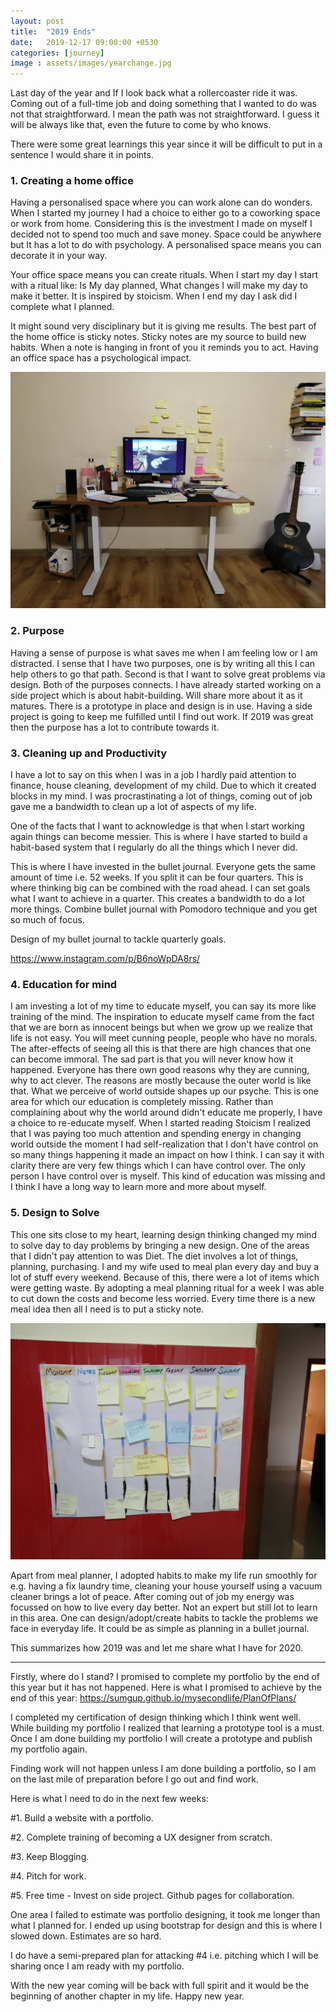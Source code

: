 ```yaml
---
layout: post
title:  "2019 Ends"
date:   2019-12-17 09:00:00 +0530
categories: [journey]
image : assets/images/yearchange.jpg
---
```


Last day of the year and If I look back what a rollercoaster ride it was. Coming out of a full-time job and doing something that I wanted to do was not that straightforward. I mean the path was not straightforward. I guess it will be always like that, even the future to come by who knows.

There were some great learnings this year since it will be difficult to put in a sentence I would share it in points.

### 1. Creating a home office

Having a personalised space where you can work alone can do wonders. When I started my journey I had a choice to either go to a coworking space or work from home. Considering this is the investment I made on myself I decided not to spend too much and save money.   Space could be anywhere but It has a lot to do with psychology.  A personalised space means you can decorate it in your way. 

Your office space means you can create rituals.  When I start my day I start with a ritual like: Is My day planned, What changes I will make my day to make it better.  It is inspired by stoicism.  When I end my day I ask did I complete what I planned. 

It might sound very disciplinary but it is giving me results.  The best part of the home office is sticky notes.  Sticky notes are my source to build new habits. When a note is hanging in front of you it reminds you to act.  Having an office space has a psychological impact. 



 ![HomeOffice](../assets/images/homeoffice.jpg)



### 2. Purpose

Having a sense of purpose is what saves me when I am feeling low or I am distracted.  I sense that I have two purposes, one is by writing all this I can help others to go that path.  Second is that I want to solve great problems via design.  Both of the purposes connects.  I have already started working on a side project which is about habit-building.  Will share more about it as it matures.  There is a prototype in place and design is in use. Having a side project is going to keep me fulfilled until I find out work.  If 2019 was great then the purpose has a lot to contribute towards it.



### 3. Cleaning up and Productivity

I have a lot to say on this when I was in a job I hardly paid attention to finance, house cleaning, development of my child.  Due to which it created blocks in my mind. I was procrastinating a lot of things, coming out of job gave me a bandwidth to clean up a lot of aspects of my life. 

One of the facts that I want to acknowledge is that when I start working again things can become messier.  This is where I have started to build a habit-based system that I regularly do all the things which I never did. 

This is where I have invested in the bullet journal. Everyone gets the same amount of time i.e. 52 weeks.  If you split it can be four quarters.  This is where thinking big can be combined with the road ahead.  I can set goals what I want to achieve in a quarter.  This creates a bandwidth to do a lot more things. Combine bullet journal with Pomodoro technique and you get so much of focus. 

Design of my bullet journal to tackle quarterly goals. 

https://www.instagram.com/p/B6noWpDA8rs/



### 4. Education for mind

I am investing a lot of my time to educate myself, you can say its more like training of the mind.  The inspiration to educate myself came from the fact that we are born as innocent beings but when we grow up we realize that life is not easy.  You will meet cunning people, people who have no morals.  The after-effects of seeing all this is that there are high chances that one can become immoral. The sad part is that you will never know how it happened.  Everyone has there own good reasons why they are cunning, why to act clever.  The reasons are mostly because the outer world is like that.  What we perceive of world outside shapes up our psyche.  This is one area for which our education is completely missing.  Rather than complaining about why the world around didn't educate me properly, I have a choice to re-educate myself. When I started reading Stoicism I realized that I was paying too much attention and spending energy in changing world outside the moment I had self-realization that I don't have control on so many things happening it made an impact on how I think.  I can say it with clarity there are very few things which I can have control over.  The only person I have control over is myself.  This kind of education was missing and I think I have a long way to learn more and more about myself.

### 5. Design to Solve

This one sits close to my heart, learning design thinking changed my mind to solve day to day problems by bringing a new design. One of the areas that I didn't pay attention to was Diet.  The diet involves a lot of things, planning, purchasing.  I and my wife used to meal plan every day and buy a lot of stuff every weekend.  Because of this, there were a lot of items which were getting waste.  By adopting a meal planning ritual for a week I was able to cut down the costs and become less worried.  Every time there is a new meal idea then all I need is to put a sticky note.

![HomeOffice](../assets/images/mealplanner.jpg)

Apart from meal planner, I adopted habits to make my life run smoothly for e.g. having a fix laundry time, cleaning your house yourself using a vacuum cleaner brings a lot of peace.  After coming out of job my energy was focussed on how to live every day better.  Not an expert but still lot to learn in this area.  One can design/adopt/create habits to tackle the problems we face in everyday life. It could be as simple as planning in a bullet journal.



This summarizes how 2019 was and let me share what I have for 2020. 

------

Firstly, where do I stand?  I promised to complete my portfolio by the end of this year but it has not happened. Here is what I promised to achieve by the end of this year: https://sumgup.github.io/mysecondlife/PlanOfPlans/

I completed my certification of design thinking which I think went well.  While building my portfolio I realized that learning a prototype tool is a must.  Once I am done building my portfolio I will create a prototype and publish my portfolio again.

Finding work will not happen unless I am done building a portfolio, so I am on the last mile of preparation before I go out and find work.

Here is what I need to do in the next few weeks:

\#1. Build a website with a portfolio.

\#2. Complete training of becoming a UX designer from scratch.

\#3. Keep Blogging.

\#4. Pitch for work.

#5. Free time - Invest on side project.  Github pages for collaboration.

One area I failed to estimate was portfolio designing, it took me longer than what I planned for.  I ended up using bootstrap for design and this is where I slowed down.  Estimates are so hard.

I do have a semi-prepared plan for attacking #4 i.e. pitching which I will be sharing once I am ready with my portfolio.

With the new year coming will be back with full spirit and it would be the beginning of another chapter in my life.   Happy new year.

